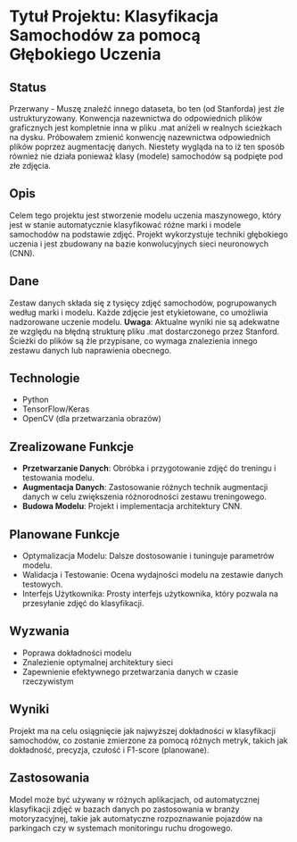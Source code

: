 # Tytuł Projektu: Klasyfikacja Samochodów za pomocą Głębokiego Uczenia

## Status
Przerwany - Muszę znaleźć innego dataseta, bo ten (od Stanforda) jest źle ustrukturyzowany. Konwencja nazewnictwa do odpowiednich plików graficznych jest kompletnie inna w pliku .mat aniżeli w realnych ścieżkach na dysku. Próbowałem zmienić konwencję nazewnictwa odpowiednich plików poprzez augmentację danych. Niestety wygląda na to iż ten sposób również nie działa ponieważ klasy (modele) samochodów są podpięte pod złe zdjęcia.

## Opis
Celem tego projektu jest stworzenie modelu uczenia maszynowego, który jest w stanie automatycznie klasyfikować różne marki i modele samochodów na podstawie zdjęć. Projekt wykorzystuje techniki głębokiego uczenia i jest zbudowany na bazie konwolucyjnych sieci neuronowych (CNN).

## Dane
Zestaw danych składa się z tysięcy zdjęć samochodów, pogrupowanych według marki i modelu. Każde zdjęcie jest etykietowane, co umożliwia nadzorowane uczenie modelu. **Uwaga**: Aktualne wyniki nie są adekwatne ze względu na błędną strukturę pliku .mat dostarczonego przez Stanford. Ścieżki do plików są źle przypisane, co wymaga znalezienia innego zestawu danych lub naprawienia obecnego.

## Technologie
- Python
- TensorFlow/Keras
- OpenCV (dla przetwarzania obrazów)

## Zrealizowane Funkcje
- **Przetwarzanie Danych**: Obróbka i przygotowanie zdjęć do treningu i testowania modelu.
- **Augmentacja Danych**: Zastosowanie różnych technik augmentacji danych w celu zwiększenia różnorodności zestawu treningowego.
- **Budowa Modelu**: Projekt i implementacja architektury CNN.

## Planowane Funkcje
- Optymalizacja Modelu: Dalsze dostosowanie i tuninguje parametrów modelu.
- Walidacja i Testowanie: Ocena wydajności modelu na zestawie danych testowych.
- Interfejs Użytkownika: Prosty interfejs użytkownika, który pozwala na przesyłanie zdjęć do klasyfikacji.

## Wyzwania
- Poprawa dokładności modelu
- Znalezienie optymalnej architektury sieci
- Zapewnienie efektywnego przetwarzania danych w czasie rzeczywistym

## Wyniki
Projekt ma na celu osiągnięcie jak najwyższej dokładności w klasyfikacji samochodów, co zostanie zmierzone za pomocą różnych metryk, takich jak dokładność, precyzja, czułość i F1-score (planowane).

## Zastosowania
Model może być używany w różnych aplikacjach, od automatycznej klasyfikacji zdjęć w bazach danych po zastosowania w branży motoryzacyjnej, takie jak automatyczne rozpoznawanie pojazdów na parkingach czy w systemach monitoringu ruchu drogowego.
